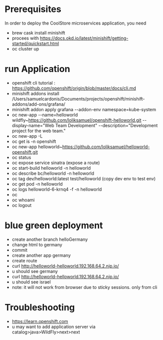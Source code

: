 Prerequisites
================
In order to deploy the CoolStore microservices application, you need 
* brew cask install minishift 
* procees with https://docs.okd.io/latest/minishift/getting-started/quickstart.html
* oc cluster up


run Application
====================
* openshift cli tutorial : https://github.com/openshift/origin/blob/master/docs/cli.md
* minishift addons install /Users/samuelcardonis/Documents/projects/openshift/minishift-addons/add-ons/grafana/
* minishift addon apply grafana --addon-env namespace=kube-system
* oc new-app --name=helloworld wildfly~https://github.com/loliksamuel/openshift-helloworld.git --display-name="Web Team Development" --description="Development project for the web team."
* oc new-app -L
* oc get is -n openshift
* oc new-app helloworld~https://github.com/loliksamuel/helloworld-openshift.git
* oc status
* oc expose service sinatra (expose a route)
* oc start-build helloworld -n helloworld
* oc describe bc/helloworld -n helloworld
* oc tag dev/helloworld:latest test/helloworld (copy dev env to test env)
* oc get pod -n helloworld
* oc logs helloworld-6-krnq4 -f -n helloworld
* oc 
* oc whoami
* oc logout

blue green deployment
========================
* create another branch helloGermany
* change html to germany
* commit
* create another app germany
* create route
* curl http://helloworld-helloworld.192.168.64.2.nip.io/
* u should see germany
* curl http://helloworld-helloworld.192.168.64.2.nip.io/
* u should see israel
* note: it will not work from browser due to sticky sessions. only from cli

Troubleshooting
================
* https://learn.openshift.com
* u may want to add application server via catalog>java>WildFly>next>next
